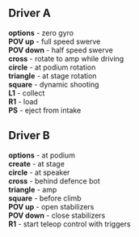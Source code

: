 ## Driver A

**options** - zero gyro <br>
**POV up** - full speed swerve <br>
**POV down** - half speed swerve <br>
**cross** - rotate to amp while driving <br>
**circle** - at podium rotation <br>
**triangle** - at stage rotation <br>
**square** - dynamic shooting <br>
**L1** - collect <br>
**R1** - load <br>
**PS** - eject from intake <br>

## Driver B

**options** - at podium <br>
**create** - at stage <br>
**circle** - at speaker <br>
**cross** - behind defence bot <br>
**triangle** - amp <br>
**square** - before climb <br>
**POV up** - open stabilizers <br>
**POV down** - close stabilizers <br>
**R1** - start teleop control with triggers